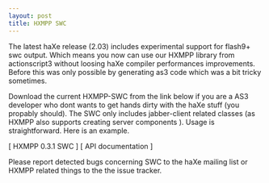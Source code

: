 ```yaml
---
layout: post
title: HXMPP SWC
---
```

The latest haXe release (2.03) includes experimental support for flash9+ swc output.
Which means you now can use our HXMPP library from actionscript3 without loosing haXe compiler performances improvements.
Before this was only possible by generating as3 code which was a bit tricky sometimes.

Download the current HXMPP-SWC from the link below if you are a AS3 developer who dont wants to get hands dirty with the haXe stuff (you propably should). The SWC only includes jabber-client related classes (as HXMPP also supports creating server components ).
Usage is straightforward. Here is an example.

[ HXMPP 0.3.1 SWC ]
[ API documentation ]

Please report detected bugs concerning SWC to the haXe mailing list or HXMPP related things to the the issue tracker.
